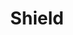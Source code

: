 ---
title: Shield
ac: 1
type: shield
power: 0
cost: 20
weight: 1
crafting:
  wood: 2
  metal: 1
  textile: 0
  stone: 0
---